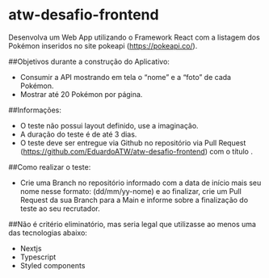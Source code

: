# atw-desafio-frontend

Desenvolva um Web App utilizando o Framework React com a listagem dos Pokémon inseridos no site pokeapi (https://pokeapi.co/).

##Objetivos durante a construção do Aplicativo:

 - Consumir a API mostrando em tela o “nome” e a “foto” de cada Pokémon.
 - Mostrar até 20 Pokémon por página.

##Informações:

 - O teste não possui layout definido, use a imaginação.
 - A duração do teste é de até 3 dias.
 - O teste deve ser entregue via Github no repositório via Pull Request (https://github.com/EduardoATW/atw-desafio-frontend) com o título .

##Como realizar o teste:

 - Crie uma Branch no repositório informado com a data de início mais seu nome nesse formato: (dd/mm/yy-nome) e ao finalizar, crie um Pull Request da sua Branch para a Main e informe sobre a finalização do teste ao seu recrutador.


##Não é critério eliminatório, mas seria legal que utilizasse ao menos uma das tecnologias abaixo:

 - Nextjs
 - Typescript
 - Styled components
